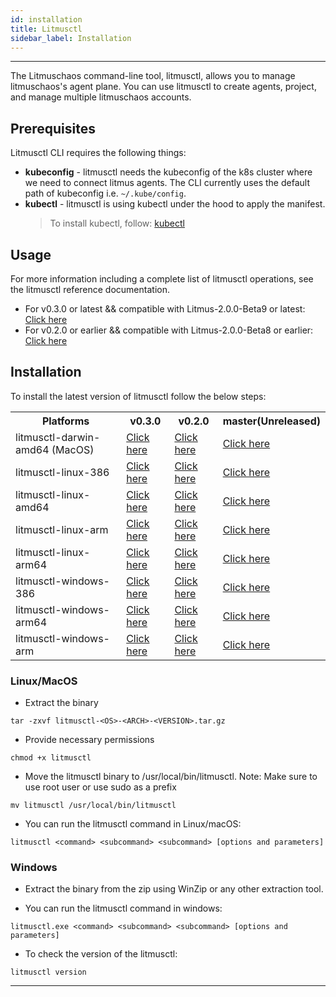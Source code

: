 ```yaml
---
id: installation
title: Litmusctl
sidebar_label: Installation
---
```


---

The Litmuschaos command-line tool, litmusctl, allows you to manage litmuschaos's agent plane. You can use litmusctl to create agents, project, and manage multiple litmuschaos accounts.

## Prerequisites

Litmusctl CLI requires the following things:

- **kubeconfig** - litmusctl needs the kubeconfig of the k8s cluster where we need to connect litmus agents. The CLI currently uses the default path of kubeconfig i.e. `~/.kube/config`.
- **kubectl** - litmusctl is using kubectl under the hood to apply the manifest.
  > To install kubectl, follow: [kubectl](https://kubernetes.io/docs/tasks/tools/#kubectl)

## Usage

For more information including a complete list of litmusctl operations, see the litmusctl reference documentation.

- For v0.3.0 or latest && compatible with Litmus-2.0.0-Beta9 or latest: <a href="https://github.com/litmuschaos/litmusctl/blob/master/Usage.md">Click here</a>
- For v0.2.0 or earlier && compatible with Litmus-2.0.0-Beta8 or earlier: <a href="https://github.com/litmuschaos/litmusctl/blob/master/Usage_v0.2.0.md">Click here</a>

## Installation

To install the latest version of litmusctl follow the below steps:

<table>
  <th>Platforms</th>
  <th>v0.3.0</th>
  <th>v0.2.0 </th>
  <th>master(Unreleased)</th>
  <tr>
    <td>litmusctl-darwin-amd64 (MacOS)</td>
    <td><a href="https://litmusctl-bucket.s3-eu-west-1.amazonaws.com/litmusctl-darwin-amd64-v0.3.0.tar.gz">Click here</a></td>
    <td><a href="https://litmusctl-bucket.s3-eu-west-1.amazonaws.com/litmusctl-darwin-amd64-v0.2.0.tar.gz">Click here</a></td>
    <td><a href="https://litmusctl-bucket.s3-eu-west-1.amazonaws.com/litmusctl-darwin-amd64-master.tar.gz">Click here</a></td>
  </tr>
  <tr>
    <td>litmusctl-linux-386</td>
    <td><a href="https://litmusctl-bucket.s3-eu-west-1.amazonaws.com/litmusctl-linux-386-v0.3.0.tar.gz">Click here</a></td>
    <td><a href="https://litmusctl-bucket.s3-eu-west-1.amazonaws.com/litmusctl-linux-386-v0.2.0.tar.gz">Click here</a></td>
    <td><a href="https://litmusctl-bucket.s3-eu-west-1.amazonaws.com/litmusctl-linux-386-master.tar.gz">Click here</a></td>
  </tr>
  <tr>
    <td>litmusctl-linux-amd64</td>
    <td><a href="https://litmusctl-bucket.s3-eu-west-1.amazonaws.com/litmusctl-linux-amd64-v0.3.0.tar.gz">Click here</a></td>
    <td><a href="https://litmusctl-bucket.s3-eu-west-1.amazonaws.com/litmusctl-linux-amd64-v0.2.0.tar.gz">Click here</a></td>
    <td><a href="https://litmusctl-bucket.s3-eu-west-1.amazonaws.com/litmusctl-linux-amd64-master.tar.gz">Click here</a></td>
  </tr>
  <tr>
    <td>litmusctl-linux-arm</td>
    <td><a href="https://litmusctl-bucket.s3-eu-west-1.amazonaws.com/litmusctl-linux-arm-v0.3.0.tar.gz">Click here</a></td>
    <td><a href="https://litmusctl-bucket.s3-eu-west-1.amazonaws.com/litmusctl-linux-arm-v0.2.0.tar.gz">Click here</a></td>
    <td><a href="https://litmusctl-bucket.s3-eu-west-1.amazonaws.com/litmusctl-linux-arm-master.tar.gz">Click here</a></td>
  </tr>
  <tr>
    <td>litmusctl-linux-arm64</td>
    <td><a href="https://litmusctl-bucket.s3-eu-west-1.amazonaws.com/litmusctl-linux-arm64-v0.3.0.tar.gz">Click here</a></td>
    <td><a href="https://litmusctl-bucket.s3-eu-west-1.amazonaws.com/litmusctl-linux-arm64-v0.2.0.tar.gz">Click here</a></td>
    <td><a href="https://litmusctl-bucket.s3-eu-west-1.amazonaws.com/litmusctl-linux-arm64-master.tar.gz">Click here</a></td>
  </tr>
  <tr>
    <td>litmusctl-windows-386</td>
    <td><a href="https://litmusctl-bucket.s3-eu-west-1.amazonaws.com/litmusctl-windows-386-v0.3.0.tar.gz">Click here</a></td>
    <td><a href="https://litmusctl-bucket.s3-eu-west-1.amazonaws.com/litmusctl-windows-386-v0.2.0.tar.gz">Click here</a></td>
    <td><a href="https://litmusctl-bucket.s3-eu-west-1.amazonaws.com/litmusctl-windows-386-master.tar.gz">Click here</a></td>
  </tr>
   <tr>
    <td>litmusctl-windows-arm64</td>
    <td><a href="https://litmusctl-bucket.s3-eu-west-1.amazonaws.com/litmusctl-windows-arm64-v0.3.0.tar.gz">Click here</a></td>
    <td><a href="https://litmusctl-bucket.s3-eu-west-1.amazonaws.com/litmusctl-windows-arm64-v0.2.0.tar.gz">Click here</a></td>
    <td><a href="https://litmusctl-bucket.s3-eu-west-1.amazonaws.com/litmusctl-windows-arm64-master.tar.gz">Click here</a></td>
  </tr>
  <tr>
    <td>litmusctl-windows-arm</td>
    <td><a href="https://litmusctl-bucket.s3-eu-west-1.amazonaws.com/litmusctl-windows-arm-v0.3.0.tar.gz">Click here</a></td>
    <td><a href="https://litmusctl-bucket.s3-eu-west-1.amazonaws.com/litmusctl-windows-arm-v0.2.0.tar.gz">Click here</a></td>
    <td><a href="https://litmusctl-bucket.s3-eu-west-1.amazonaws.com/litmusctl-windows-arm-master.tar.gz">Click here</a></td>
  </tr>
</table>

### Linux/MacOS

- Extract the binary

```shell
tar -zxvf litmusctl-<OS>-<ARCH>-<VERSION>.tar.gz
```

- Provide necessary permissions

```shell
chmod +x litmusctl
```

- Move the litmusctl binary to /usr/local/bin/litmusctl. Note: Make sure to use root user or use sudo as a prefix

```shell
mv litmusctl /usr/local/bin/litmusctl
```

- You can run the litmusctl command in Linux/macOS:

```shell
litmusctl <command> <subcommand> <subcommand> [options and parameters]
```

### Windows

- Extract the binary from the zip using WinZip or any other extraction tool.

- You can run the litmusctl command in windows:

```shell
litmusctl.exe <command> <subcommand> <subcommand> [options and parameters]
```

- To check the version of the litmusctl:

```shell
litmusctl version
```

---
